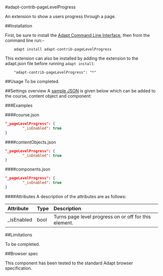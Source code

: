 #adapt-contrib-pageLevelProgress

An extension to show a users progress through a page.

##Installation

First, be sure to install the [Adapt Command Line Interface](https://github.com/adaptlearning/adapt-cli), then from the command line run:-

        adapt install adapt-contrib-pageLevelProgress

This extension can also be installed by adding the extension to the adapt.json file before running `adapt install`:
 
        "adapt-contrib-pageLevelProgress": "*"

##Usage
To be completed.

##Settings overview
A [sample JSON](example.json) is given below which can be added to the course, content object and component:

###Examples

####course.json

```json
"_pageLevelProgress": {
        "_isEnabled": true
}
```
####contentObjects.json

```json
"_pageLevelProgress": {
        "_isEnabled": true
}
```

####components.json

```json
"_pageLevelProgress": {
        "_isEnabled": true
}
```

####Attributes
A description of the attributes are as follows:

| Attribute                 | Type         | Description|
| :-------------------------|:-------------|:-----------|
| _isEnabled                | bool         | Turns page level progress on or off for this element. |

  
##Limitations
 
To be completed.

##Browser spec
 
This component has been tested to the standard Adapt browser specification.